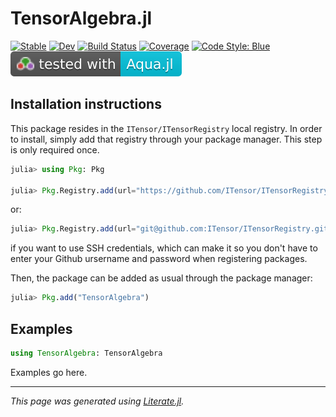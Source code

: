 # TensorAlgebra.jl

[![Stable](https://img.shields.io/badge/docs-stable-blue.svg)](https://ITensor.github.io/TensorAlgebra.jl/stable/)
[![Dev](https://img.shields.io/badge/docs-dev-blue.svg)](https://ITensor.github.io/TensorAlgebra.jl/dev/)
[![Build Status](https://github.com/ITensor/TensorAlgebra.jl/actions/workflows/Tests.yml/badge.svg?branch=main)](https://github.com/ITensor/TensorAlgebra.jl/actions/workflows/Tests.yml?query=branch%3Amain)
[![Coverage](https://codecov.io/gh/ITensor/TensorAlgebra.jl/branch/main/graph/badge.svg)](https://codecov.io/gh/ITensor/TensorAlgebra.jl)
[![Code Style: Blue](https://img.shields.io/badge/code%20style-blue-4495d1.svg)](https://github.com/invenia/BlueStyle)
[![Aqua](https://raw.githubusercontent.com/JuliaTesting/Aqua.jl/master/badge.svg)](https://github.com/JuliaTesting/Aqua.jl)

## Installation instructions

This package resides in the `ITensor/ITensorRegistry` local registry.
In order to install, simply add that registry through your package manager.
This step is only required once.
```julia
julia> using Pkg: Pkg

julia> Pkg.Registry.add(url="https://github.com/ITensor/ITensorRegistry")
```
or:
```julia
julia> Pkg.Registry.add(url="git@github.com:ITensor/ITensorRegistry.git")
```
if you want to use SSH credentials, which can make it so you don't have to enter your Github ursername and password when registering packages.

Then, the package can be added as usual through the package manager:

```julia
julia> Pkg.add("TensorAlgebra")
```

## Examples

````julia
using TensorAlgebra: TensorAlgebra
````

Examples go here.

---

*This page was generated using [Literate.jl](https://github.com/fredrikekre/Literate.jl).*

